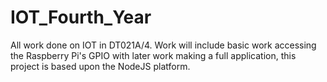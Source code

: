 # IOT_Fourth_Year
All work done on IOT in DT021A/4. Work will include basic work accessing the 
Raspberry Pi's GPIO with later work making a full application, this project is
based upon the NodeJS platform.
